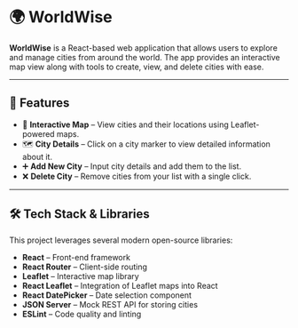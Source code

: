 # 🌍 WorldWise

**WorldWise** is a React-based web application that allows users to explore and manage cities from around the world. The app provides an interactive map view along with tools to create, view, and delete cities with ease.

---

## 📌 Features

- 📍 **Interactive Map** – View cities and their locations using Leaflet-powered maps.
- 🗺️ **City Details** – Click on a city marker to view detailed information about it.
- ➕ **Add New City** – Input city details and add them to the list.
- ❌ **Delete City** – Remove cities from your list with a single click.

---

## 🛠️ Tech Stack & Libraries

This project leverages several modern open-source libraries:

- **React** – Front-end framework
- **React Router** – Client-side routing
- **Leaflet** – Interactive map library
- **React Leaflet** – Integration of Leaflet maps into React
- **React DatePicker** – Date selection component
- **JSON Server** – Mock REST API for storing cities
- **ESLint** – Code quality and linting

